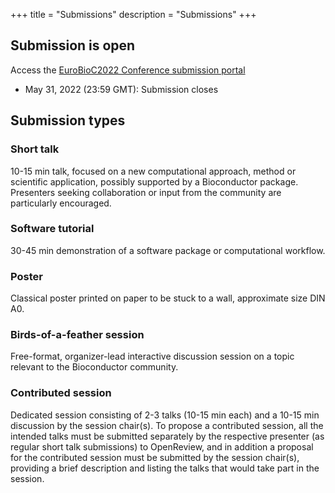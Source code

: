 +++
title = "Submissions"
description = "Submissions"
+++

## Submission is open

Access the [EuroBioC2022 Conference submission portal](https://openreview.net/group?id=bioconductor.org/EuroBioC/2022/Conference)

* May 31, 2022 (23:59 GMT): Submission closes

<!--## Call for abstracts will open soon
* New! Deadline extended to March 16, 2021: Abstract submission closes
* Abstract submission is now closed. All submissions are currently under review.
* April 16, 2021: Notification of decision
* Registration will open soon
* August 4-6, 2021: EuroBioC2022
-->

## Submission types

### Short talk
10-15 min talk, focused on a new computational approach, method or scientific application, possibly supported by a Bioconductor package. Presenters seeking collaboration or input from the community are particularly encouraged.

### Software tutorial
30-45 min demonstration of a software package or computational workflow.

<!--
### Long workshop
1.5 - 2 hour interactive workshop, where participants will be expected to have the time and opportunity to follow along and perform analysis themselves.
-->

### Poster
Classical poster printed on paper to be stuck to a wall, approximate size DIN A0.
<!--
can be submitted and displayed/presented as plain pdf posters, shiny apps, web pages, ... be creative! Posters will be presented in a dedicated remote session.
-->

### Birds-of-a-feather session
Free-format, organizer-lead interactive discussion session on a topic relevant to the Bioconductor community.

### Contributed session
Dedicated session consisting of 2-3 talks (10-15 min each) and a 10-15 min discussion by the session chair(s). To propose a contributed session, all the intended talks must be submitted separately by the respective presenter (as regular short talk submissions) to OpenReview, and in addition a proposal for the contributed session must be submitted by the session chair(s), providing a brief description and listing the talks that would take part in the session. 